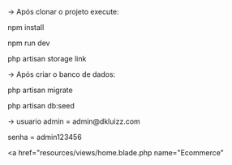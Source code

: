 
-> Após clonar o projeto execute:

<p>npm install</p>
<p>npm run dev </p>
<p>php artisan storage link</p>

<p>-> Após criar o banco de dados:</p>

<p>php artisan migrate</p>
<p>php artisan db:seed</p>

<p>-> usuario admin = admin@dkluizz.com</p>
          <p> senha = admin123456</p>
          
<a href="resources/views/home.blade.php name="Ecommerce"
